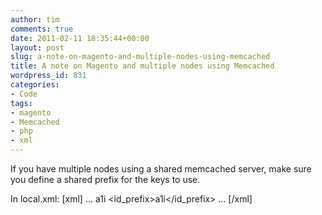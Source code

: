 ```yaml
---
author: tim
comments: true
date: 2011-02-11 18:35:44+00:00
layout: post
slug: a-note-on-magento-and-multiple-nodes-using-memcached
title: A note on Magento and multiple nodes using Memcached
wordpress_id: 831
categories:
- Code
tags:
- magento
- Memcached
- php
- xml
---
```


If you have multiple nodes using a shared memcached server, make sure you define a shared prefix for the keys to use.

In local.xml:
[xml]
        <cache>
...
            <prefix>a1i</prefix>
            <id_prefix>a1i</id_prefix>
            <memcached>
...
[/xml]

